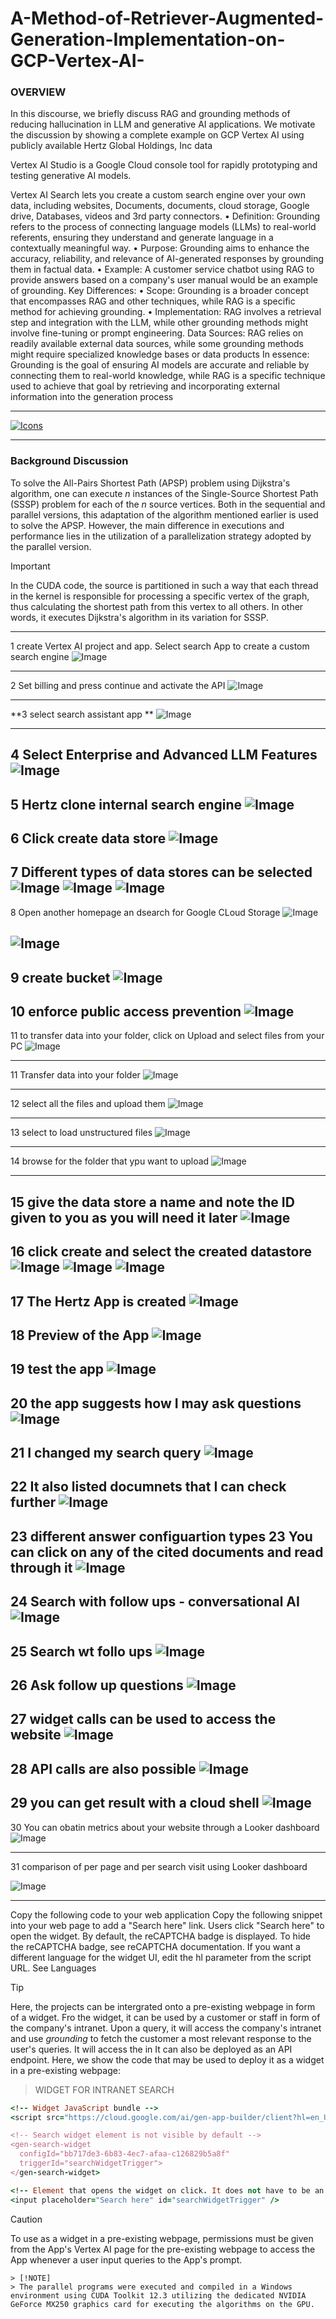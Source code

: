 # A-Method-of-Retriever-Augmented-Generation-Implementation-on-GCP-Vertex-AI-
### **OVERVIEW**
In this discourse, we briefly discuss RAG and grounding methods of reducing hallucination in LLM and generative AI applications. We motivate the discussion by showing a complete example on GCP Vertex AI using publicly available Hertz Global Holdings, Inc data  

Vertex AI Studio is a Google Cloud console tool for rapidly prototyping and testing generative AI 
models.

Vertex AI Search lets you create a custom search engine over your own data, including websites, 
Documents, documents, cloud storage, Google drive, Databases, videos and 3rd party connectors. 
•	Definition:
Grounding refers to the process of connecting language models (LLMs) to real-world referents, ensuring they understand and generate language in a contextually meaningful way. 
•	Purpose:
Grounding aims to enhance the accuracy, reliability, and relevance of AI-generated responses by grounding them in factual data. 
•	Example:
A customer service chatbot using RAG to provide answers based on a company's user manual would be an example of grounding. 
Key Differences:
•	Scope:
Grounding is a broader concept that encompasses RAG and other techniques, while RAG is a specific method for achieving grounding. 
•	Implementation:
RAG involves a retrieval step and integration with the LLM, while other grounding methods might involve fine-tuning or prompt engineering. 
Data Sources:
RAG relies on readily available external data sources, while some grounding methods might require specialized knowledge bases or data products
In essence:
Grounding is the goal of ensuring AI models are accurate and reliable by connecting them to real-world knowledge, while RAG is a specific technique used to achieve that goal by retrieving and incorporating external information into the generation process

---
[![Icons](https://skillicons.dev/icons?i=c,py,anaconda&theme=dark)](https://skillicons.dev)



---

### **Background Discussion**

To solve the All-Pairs Shortest Path (APSP) problem using Dijkstra's algorithm, one can execute $n$ instances of the Single-Source Shortest Path (SSSP) problem for each of the $n$ source vertices. Both in the sequential and parallel versions, this adaptation of the algorithm mentioned earlier is used to solve the APSP. However, the main difference in executions and performance lies in the utilization of a parallelization strategy adopted by the parallel version.

> [!IMPORTANT]
> In the CUDA code, the source is partitioned in such a way that each thread in the kernel is responsible for processing a specific vertex of the graph, thus calculating the shortest path from this vertex to all others. In other words, it executes Dijkstra's algorithm in its variation for SSSP.


---
1 create Vertex AI project and app. Select search App to create a custom search engine
![Image](https://github.com/user-attachments/assets/01525f1b-79c0-4f6a-8320-f9f177851db5)

---
2 Set billing and press continue and activate the API
![Image](https://github.com/user-attachments/assets/5a19bc8a-3748-4037-bbba-68b6bcf9e81a)

---
**3 select search assistant app  **
![Image](https://github.com/user-attachments/assets/661917e7-bfa6-4b4a-a489-e6d7f12cf6f3)

---
4 Select Enterprise and Advanced LLM Features
![Image](https://github.com/user-attachments/assets/43696f18-046c-486a-b6df-ac3785673ceb)
---
5 Hertz clone internal search engine
![Image](https://github.com/user-attachments/assets/ceac2700-38c5-414e-892c-d25e432393ba)
---
6 Click create data store
![Image](https://github.com/user-attachments/assets/cc4af316-7865-4850-a64f-b613738f8ecc)
---
7 Different types of data stores can be selected
![Image](https://github.com/user-attachments/assets/e3d69b61-0d5d-4a16-89fa-5d90296e3795)
![Image](https://github.com/user-attachments/assets/eb3e912a-4f15-4394-a192-c29618af818c)
![Image](https://github.com/user-attachments/assets/94412c6f-0ba8-40e0-b30e-5b9de0d8b080)
---

8 Open another homepage an dsearch for Google CLoud Storage
![Image](https://github.com/user-attachments/assets/abd45a15-9a88-44ff-84b9-905b1d6a641a)

![Image](https://github.com/user-attachments/assets/d766d1e3-4729-496e-8850-42c0cb05877e)
---
9 create bucket
![Image](https://github.com/user-attachments/assets/c439d767-7a93-4efa-a0ca-551e153e5d5d)
---
10 enforce public access prevention
![Image](https://github.com/user-attachments/assets/c366d1dc-4877-4eae-97e9-936d3d8ef818)
---
11 to transfer data into your folder, click on Upload and select files from your PC
![Image](https://github.com/user-attachments/assets/bffc75d4-ee05-4f02-a6bc-c7ed0b9bef41)

---
11 Transfer data into your folder
![Image](https://github.com/user-attachments/assets/0970b9a0-fa3b-4f47-bf37-2301fade2098)

---
12 select all the files and upload them
![Image](https://github.com/user-attachments/assets/063d1809-34bf-48d5-9ff2-e39b2027eff3)

---
13 select to load unstructured files
![Image](https://github.com/user-attachments/assets/766ff951-26f7-4f08-8bdf-f3ea23cd0810)

---
14 browse for the folder that ypu want to upload
![Image](https://github.com/user-attachments/assets/52c37077-430f-4a7e-bb0b-6589562d25e5)

---
15 give the data store a name and note the ID given to you as you will need it later
![Image](https://github.com/user-attachments/assets/542200a2-dbb8-4990-b30e-a17ed470bb46)
---
16 click create and select the created datastore
![Image](https://github.com/user-attachments/assets/978a427e-c44a-4d0f-9ce3-4cb10d1913e1)
![Image](https://github.com/user-attachments/assets/996aa8dd-5ecc-4e41-a75b-f6e643cd9d8f)
![Image](https://github.com/user-attachments/assets/31917658-6606-4445-9047-970121ddd956)
---
17 The Hertz App is created
![Image](https://github.com/user-attachments/assets/c7eaa2ff-da18-4937-8d1f-8593efb88e22)
---
18 Preview of the App
![Image](https://github.com/user-attachments/assets/33140e00-afc5-46a3-b573-668fbb050300)
---
19 test the app
![Image](https://github.com/user-attachments/assets/eeb681c9-4b30-4a99-b7f8-076405112df1)
---
20 the app suggests how I may ask questions
![Image](https://github.com/user-attachments/assets/cc8a33fa-ccb9-4f6f-92d3-f12a4bdb1177)
---
21 I changed my search query
![Image](https://github.com/user-attachments/assets/48e27588-8112-4363-8ff9-b18ec0ff3677)
---
22 It also listed documnets that I can check further
![Image](https://github.com/user-attachments/assets/0fbd24ab-6cfe-4092-b18d-a165a3387344)
---
23 different answer configuartion types
23 You can click on any of the cited documents and read through it
![Image](https://github.com/user-attachments/assets/7f4e17e2-d5c5-42e8-a0a6-5d46c7d16ff0)
---
24 Search with follow ups - conversational AI
![Image](https://github.com/user-attachments/assets/16e3e14a-0e50-4695-8c20-9bb4860b226d)
---
25 Search wt follo ups
![Image](https://github.com/user-attachments/assets/b097bfa4-3742-4649-b256-195832ebb53f)
---
26 Ask follow up questions
![Image](https://github.com/user-attachments/assets/7f2e06d5-d322-441f-a646-2b82df61251a)
---
27 widget calls  can be used to access the website
![Image](https://github.com/user-attachments/assets/afd24eaa-63b3-44cc-aa8e-07a58217c1de)
---
28 API calls are also possible
![Image](https://github.com/user-attachments/assets/62511c18-ad58-4caa-bd6f-d7277dda1675)
---
29 you can get result with a cloud shell
![Image](https://github.com/user-attachments/assets/46523a4c-ebf8-4e41-8df2-d2612c270656)
---

30 You can obatin metrics about your website through a Looker dashboard
![Image](https://github.com/user-attachments/assets/2c226bfd-a7e1-49b1-b86b-fab91600ffe5)

---
31 comparison of per page and per search visit using Looker dashboard

![Image](https://github.com/user-attachments/assets/a84d12d6-ec86-4c0f-8641-995a6ebbbd53)

---

Copy the following code to your web application
Copy the following snippet into your web page to add a "Search here" link. Users click "Search here" to open the widget. By default, the reCAPTCHA badge is displayed. To hide the reCAPTCHA badge, see reCAPTCHA documentation. 
If you want a different language for the widget UI, edit the hl parameter from the script URL. See Languages 


> [!TIP]
> Here, the projects can be intergrated onto a pre-existing webpage in form of a widget. Fro  the widget, it can be used by a customer or staff in form of the company's intranet. Upon a query, it will access the company's intranet and use _grounding_ to fetch the customer a most relevant response to the user's queries. It will access the in It can also be deployed as an API endpoint. Here, we show the code that may be used to deploy it as a widget in a pre-existing webpage:

> WIDGET FOR INTRANET SEARCH 

```ruby
<!-- Widget JavaScript bundle -->
<script src="https://cloud.google.com/ai/gen-app-builder/client?hl=en_US"></script>

<!-- Search widget element is not visible by default -->
<gen-search-widget
  configId="bb717de3-6b83-4ec7-afaa-c126829b5a8f"
  triggerId="searchWidgetTrigger">
</gen-search-widget>

<!-- Element that opens the widget on click. It does not have to be an input -->
<input placeholder="Search here" id="searchWidgetTrigger" />
```
> [!CAUTION]
> To use as a widget in a pre-existing webpage, permissions must be given from the App's Vertex AI page for the pre-existing webpage to access the App whenever a user input queries to the App's prompt. 

```
> [!NOTE]
> The parallel programs were executed and compiled in a Windows environment using CUDA Toolkit 12.3 utilizing the dedicated NVIDIA GeForce MX250 graphics card for executing the algorithms on the GPU.

```
